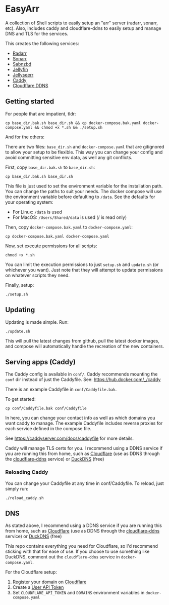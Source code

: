 # EasyArr
A collection of Shell scripts to easily setup an "arr" server (radarr, sonarr, etc). Also, includes caddy and cloudflare-ddns to easily setup and manage DNS and TLS for the services.

This creates the following services:

 - [Radarr](https://github.com/Radarr/Radarr)
 - [Sonarr](https://github.com/Sonarr/Sonarr)
 - [Sabnzbd](https://github.com/sabnzbd/sabnzbd)
 - [Jellyfin](https://github.com/jellyfin/jellyfin)
 - [Jellyseerr](https://github.com/Fallenbagel/jellyseerr)
 - [Caddy](https://github.com/caddyserver/caddy)
 - [Cloudflare DDNS](https://github.com/favonia/cloudflare-ddns)

## Getting started

For people that are impatient, tldr:

    cp base_dir.bak.sh base_dir.sh && cp docker-compose.bak.yaml docker-compose.yaml && chmod +x *.sh && ./setup.sh

And for the others:

There are two files: `base_dir.sh` and `docker-compose.yaml` that are gitignored to allow your setup to be flexible. This way you can change your config and avoid committing sensitive env data, as well any git conflicts.

First, copy `base_dir.bak.sh` to `base_dir.sh`:

    cp base_dir.bak.sh base_dir.sh
This file is just used to set the environment variable for the installation path. You can change the paths to suit your needs. The docker compose will use the environment variable before defaulting to `/data`. See the defaults for your operating system:

 - For Linux: `/data` is used
 - For MacOS: `/Users/Shared/data` is used (/ is read only)

Then, copy `docker-compose.bak.yaml` to `docker-compose.yaml`:

    cp docker-compose.bak.yaml docker-compose.yaml

Now, set execute permissions for all scripts:

    chmod +x *.sh

You can limit the execution permissions to just `setup.sh` and `update.sh` (or whichever you want). Just note that they will attempt to update permissions on whatever scripts they need.

Finally, setup:

    ./setup.sh

## Updating

Updating is made simple. Run:

    ./update.sh

This will pull the latest changes from github, pull the latest docker images, and compose will automatically handle the recreation of the new containers. 

## Serving apps (Caddy)

The Caddy config is available in `conf/`. Caddy recommends mounting the `conf` dir instead of just the Caddyfile. See: https://hub.docker.com/_/caddy

There is an example Caddyfile in `conf/Caddyfile.bak`.

To get started:

    cp conf/Caddyfile.bak conf/Caddyfile

In here, you can change your contact info as well as which domains you want caddy to manage. The example Caddyfile includes reverse proxies for each service defined in the compose file.

See https://caddyserver.com/docs/caddyfile for more details.

Caddy will manage TLS certs for you. I recommend using a DDNS service if you are running this from home, such as [Cloudflare](https://www.cloudflare.com/) (use as DDNS through the [cloudflare-ddns](https://github.com/favonia/cloudflare-ddns) service) or [DuckDNS](https://www.duckdns.org/) (free)

### Reloading Caddy

You can change your Caddyfile at any time in conf/Caddyfile. To reload, just simply run:

    ./reload_caddy.sh

## DNS

As stated above, I recommend using a DDNS service if you are running this from home, such as [Cloudflare](https://www.cloudflare.com/) (use as DDNS through the [cloudflare-ddns](https://github.com/favonia/cloudflare-ddns) service) or [DuckDNS](https://www.duckdns.org/) (free)

This repo contains everything you need for Cloudflare, so I'd recommend sticking with that for ease of use. If you choose to use something like DuckDNS, comment out the `cloudflare-ddns` service in `docker-compose.yaml`.

For the Cloudflare setup:

 1. Register your domain on [Cloudflare](https://www.cloudflare.com/) 
 2. Create a [User API Token](https://dash.cloudflare.com/profile/api-tokens)
 3. Set `CLOUDFLARE_API_TOKEN` and `DOMAINS` environment variables in `docker-compose.yaml`
